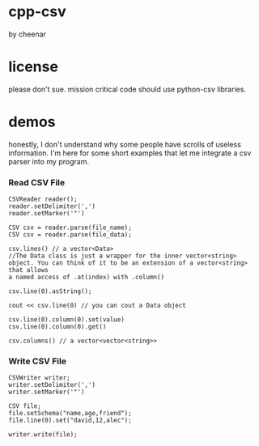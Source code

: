 # cpp-csv
by cheenar

# license 
please don't sue. mission critical code should use python-csv libraries. 

# demos
honestly, I don't understand why some people have scrolls of useless information. I'm here for some short examples that let me integrate a csv parser into my program. 

### Read CSV File
```
CSVReader reader();
reader.setDelimiter(',')
reader.setMarker('"')

CSV csv = reader.parse(file_name);
CSV csv = reader.parse(file_data);

csv.lines() // a vector<Data> 
//The Data class is just a wrapper for the inner vector<string> object. You can think of it to be an extension of a vector<string> that allows
a named access of .at(index) with .column()

csv.line(0).asString();

cout << csv.line(0) // you can cout a Data object 

csv.line(0).column(0).set(value)
csv.line(0).column(0).get()

csv.columns() // a vector<vector<string>>

```

### Write CSV File
```
CSVWriter writer;
writer.setDelimiter(',')
writer.setMarker('"')

CSV file;
file.setSchema("name,age,friend");
file.line(0).set("david,12,alec");

writer.write(file);
```
